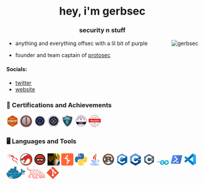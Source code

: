 <h1 align="center">hey, i'm gerbsec</h1>
<h3 align="center">security n stuff</h3>


<img align="right" src="https://github-readme-stats.vercel.app/api?username=gerbsec&show_icons=true&locale=en&theme=tokyonight" alt="gerbsec"/>

- anything and everything offsec with a lil bit of purple

- founder and team captain of [protosec](https://twitter.com/protos3c)

#### Socials:
- [twitter](https://twitter.com/gerbsec)
- [website](https://gerbsec.com)

### 🏅 Certifications and Achievements
<a href="https://www.credential.net/aaf2c998-78c4-4714-add1-7185a3602a91">![OSCP](./icons/oscp.png "OSCP")</a>
<a href="https://api.eu.badgr.io/public/assertions/zMkwZ-sjQLWBDMVP6qbyZg">![CRTO](./icons/crto.png "CRTO")</a>
<a href="https://www.credly.com/badges/fc1dae51-8b79-4c60-9f85-24dc992a7230">![CPTS](./icons/cpts.png "CPTS")</a>
<a href="https://www.credly.com/badges/cd99db08-80f8-4309-9aa2-5ab54edd47a0/public_url">![CBBH](./icons/cbbh.png "CBBH")</a>
<a href="https://www.credential.net/55133e9c-8420-4474-aabe-0385f9612c2a">![CRTP](./icons/crtp.png "CRTP")</a>
<a href="https://www.credential.net/8f673747-46f1-45b7-916e-b8bf82ffafc5">![PNPT](./icons/pnpt.png "PNPT")</a>
<a href="https://www.credly.com/badges/ac9a43b9-51bd-43a8-855f-cdaa942c13ac/public_url">![SEC+](./icons/sec+.png "SEC+")</a>

### 🖥️ Languages and Tools
![Kali Linux](./icons/kalilinux.png "Kali Linux")
![Ghidra](./icons/Ghidra.png "Ghidra")
![BinaryNinja](./icons/binaryninja.png "BinaryNinja")
![Cobalt Strike](./icons/cobaltstrike.png "Cobalt Strike")
![BurpSuite](./icons/BurpSuite.png "BurpSuite")
![Python](./icons/python.png "Python")
![Java](./icons/java.png "Java")
![Rust](./icons/rust.png "Rust")
![C](./icons/c.png "C")
![C++](./icons/cpp.png "C++")
![C#](./icons/csharp.png "C#")
![Golang](./icons/golang.png "Golang")
![PowerShell](./icons/powershell.png "PowerShell")
![VScode](./icons/vscode.png "VScode") 
![Docker](./icons/docker.png "Docker")
![Bloodhound](./icons/bloodhound.png "Bloodhound")
![git](./icons/git.png "git")
